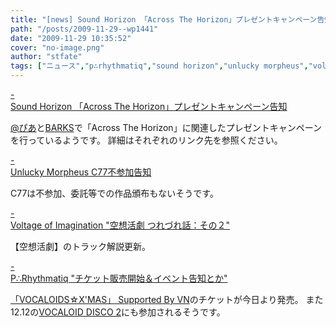 ```yaml
---
title: "[news] Sound Horizon 「Across The Horizon」プレゼントキャンペーン告知"
path: "/posts/2009-11-29--wp1441"
date: "2009-11-29 10:35:52"
cover: "no-image.png"
author: "stfate"
tags: ["ニュース","p∴rhythmatiq","sound horizon","unlucky morpheus","voltage of imagination"]
---
```


<style type="text/css">
<!--
p {white-space: pre-wrap};
-->
</style>

<a class="topics" href="http://www.soundhorizon.com/information/index.html" target="_blank">- Sound Horizon 「Across The Horizon」プレゼントキャンペーン告知</a>
<div class="news"><a href="http://www.pia.co.jp/cgi-bin/present/present_list.cgi?ptn=atmark">@ぴあ</a>と<a href="http://www.barks.jp/news/?id=1000055491">BARKS</a>で「Across The Horizon」に関連したプレゼントキャンペーンを行っているようです。
詳細はそれぞれのリンク先を参照ください。</div>

<a class="topics" href="http://sound.jp/ankimo/" target="_blank">- Unlucky Morpheus C77不参加告知</a>
<div class="news">C77は不参加、委託等での作品頒布もないそうです。</div>

<a class="topics" href="http://www.voltagenation.com/blog/" target="_blank">- Voltage of Imagination "空想活劇 つれづれ話：その２"</a>
<div class="news">【空想活劇】のトラック解説更新。</div>

<a class="topics" href="http://prq.blog44.fc2.com/" target="_blank">- P∴Rhythmatiq "チケット販売開始＆イベント告知とか"</a>
<div class="news"><a href="http://www.heartfast.jp/vocaloids/20091225.html">「VOCALOIDS☆X'MAS」 Supported By VN</a>のチケットが今日より発売。
また12.12の<a href="http://club-mogra.jp/2009/12/12/119/">VOCALOID DISCO 2</a>にも参加されるそうです。</div>